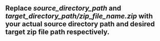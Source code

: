 ## Replace *source_directory_path* and *target_directory_path/zip_file_name.zip* with your actual source directory path and desired target zip file path respectively.